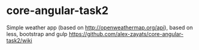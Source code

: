 # core-angular-task2
Simple weather app (based on http://openweathermap.org/api), based on less, bootstrap and gulp https://github.com/alex-zayats/core-angular-task2/wiki
